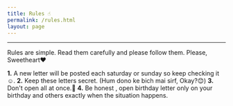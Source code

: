 ```yaml
---
title: Rules ☝
permalink: /rules.html
layout: page
---
```

<hr />
Rules are simple. Read them carefully and please follow them. Please, Sweetheart❤

**1.** A new letter will be posted each saturday or sunday so keep checking it☺.
**2.** Keep these letters secret. (Hum dono ke bich mai sirf, Okay?😊)
**3.** Don't open all at once.🙏
**4.** Be honest , open birthday letter only on your birthday and others exactly when the situation happens.
